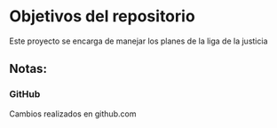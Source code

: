 # Objetivos del repositorio

Este proyecto se encarga de manejar los planes de la liga de la justicia 

## Notas:

### GitHub

Cambios realizados en github.com
